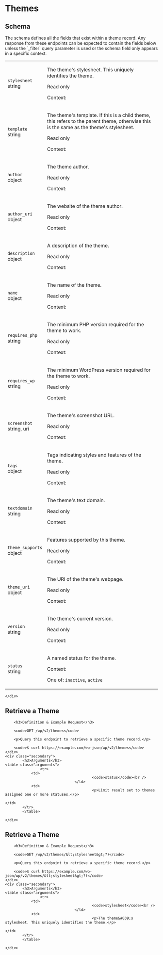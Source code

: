 ---
---

# Themes

<section class="route">
	<div class="primary">
		<h2>Schema</h2>
<p>The schema defines all the fields that exist within a theme record. Any response from these endpoints can be expected to contain the fields below unless the `_filter` query parameter is used or the schema field only appears in a specific context.</p>
<table class="attributes">
			<tr id="schema-stylesheet">
			<td>
				<code>stylesheet</code><br />
				<span class="type">
					string				</span>
			</td>
			<td>
				<p>The theme&#039;s stylesheet. This uniquely identifies the theme.</p>
									<p class="read-only">Read only</p>
								<p class="context">Context: <code></code></p>
							</td>
		</tr>
			<tr id="schema-template">
			<td>
				<code>template</code><br />
				<span class="type">
					string				</span>
			</td>
			<td>
				<p>The theme&#039;s template. If this is a child theme, this refers to the parent theme, otherwise this is the same as the theme&#039;s stylesheet.</p>
									<p class="read-only">Read only</p>
								<p class="context">Context: <code></code></p>
							</td>
		</tr>
			<tr id="schema-author">
			<td>
				<code>author</code><br />
				<span class="type">
					object				</span>
			</td>
			<td>
				<p>The theme author.</p>
									<p class="read-only">Read only</p>
								<p class="context">Context: <code></code></p>
							</td>
		</tr>
			<tr id="schema-author_uri">
			<td>
				<code>author_uri</code><br />
				<span class="type">
					object				</span>
			</td>
			<td>
				<p>The website of the theme author.</p>
									<p class="read-only">Read only</p>
								<p class="context">Context: <code></code></p>
							</td>
		</tr>
			<tr id="schema-description">
			<td>
				<code>description</code><br />
				<span class="type">
					object				</span>
			</td>
			<td>
				<p>A description of the theme.</p>
									<p class="read-only">Read only</p>
								<p class="context">Context: <code></code></p>
							</td>
		</tr>
			<tr id="schema-name">
			<td>
				<code>name</code><br />
				<span class="type">
					object				</span>
			</td>
			<td>
				<p>The name of the theme.</p>
									<p class="read-only">Read only</p>
								<p class="context">Context: <code></code></p>
							</td>
		</tr>
			<tr id="schema-requires_php">
			<td>
				<code>requires_php</code><br />
				<span class="type">
					string				</span>
			</td>
			<td>
				<p>The minimum PHP version required for the theme to work.</p>
									<p class="read-only">Read only</p>
								<p class="context">Context: <code></code></p>
							</td>
		</tr>
			<tr id="schema-requires_wp">
			<td>
				<code>requires_wp</code><br />
				<span class="type">
					string				</span>
			</td>
			<td>
				<p>The minimum WordPress version required for the theme to work.</p>
									<p class="read-only">Read only</p>
								<p class="context">Context: <code></code></p>
							</td>
		</tr>
			<tr id="schema-screenshot">
			<td>
				<code>screenshot</code><br />
				<span class="type">
					string,
													uri
										</span>
			</td>
			<td>
				<p>The theme&#039;s screenshot URL.</p>
									<p class="read-only">Read only</p>
								<p class="context">Context: <code></code></p>
							</td>
		</tr>
			<tr id="schema-tags">
			<td>
				<code>tags</code><br />
				<span class="type">
					object				</span>
			</td>
			<td>
				<p>Tags indicating styles and features of the theme.</p>
									<p class="read-only">Read only</p>
								<p class="context">Context: <code></code></p>
							</td>
		</tr>
			<tr id="schema-textdomain">
			<td>
				<code>textdomain</code><br />
				<span class="type">
					string				</span>
			</td>
			<td>
				<p>The theme&#039;s text domain.</p>
									<p class="read-only">Read only</p>
								<p class="context">Context: <code></code></p>
							</td>
		</tr>
			<tr id="schema-theme_supports">
			<td>
				<code>theme_supports</code><br />
				<span class="type">
					object				</span>
			</td>
			<td>
				<p>Features supported by this theme.</p>
									<p class="read-only">Read only</p>
								<p class="context">Context: <code></code></p>
							</td>
		</tr>
			<tr id="schema-theme_uri">
			<td>
				<code>theme_uri</code><br />
				<span class="type">
					object				</span>
			</td>
			<td>
				<p>The URI of the theme&#039;s webpage.</p>
									<p class="read-only">Read only</p>
								<p class="context">Context: <code></code></p>
							</td>
		</tr>
			<tr id="schema-version">
			<td>
				<code>version</code><br />
				<span class="type">
					string				</span>
			</td>
			<td>
				<p>The theme&#039;s current version.</p>
									<p class="read-only">Read only</p>
								<p class="context">Context: <code></code></p>
							</td>
		</tr>
			<tr id="schema-status">
			<td>
				<code>status</code><br />
				<span class="type">
					string				</span>
			</td>
			<td>
				<p>A named status for the theme.</p>
								<p class="context">Context: <code></code></p>
									<p>One of: <code>inactive</code>, <code>active</code></p>
							</td>
		</tr>
	</table>

	</div>
</section>

<div><section class="route">
	<div class="primary">
		<h2>Retrieve a Theme</h2>

		<h3>Definition & Example Request</h3>

		<code>GET /wp/v2/themes</code>

		<p>Query this endpoint to retrieve a specific theme record.</p>

		<code>$ curl https://example.com/wp-json/wp/v2/themes</code>
	</div>
	<div class="secondary">
			<h3>Arguments</h3>
	<table class="arguments">
					<tr>
				<td>
											<code>status</code><br />
									</td>
				<td>
											<p>Limit result set to themes assigned one or more statuses.</p>
																								</td>
			</tr>
			</table>

	</div>
</section>
<section class="route">
	<div class="primary">
		<h2>Retrieve a Theme</h2>

		<h3>Definition & Example Request</h3>

		<code>GET /wp/v2/themes/&lt;stylesheet&gt;?)</code>

		<p>Query this endpoint to retrieve a specific theme record.</p>

		<code>$ curl https://example.com/wp-json/wp/v2/themes/&lt;stylesheet&gt;?)</code>
	</div>
	<div class="secondary">
			<h3>Arguments</h3>
	<table class="arguments">
					<tr>
				<td>
											<code>stylesheet</code><br />
									</td>
				<td>
											<p>The theme&#039;s stylesheet. This uniquely identifies the theme.</p>
																								</td>
			</tr>
			</table>

	</div>
</section>
</div>
